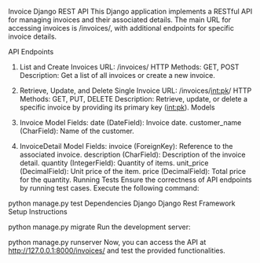 
Invoice Django REST API
This Django application implements a RESTful API for managing invoices and their associated details. The main URL for accessing invoices is /invoices/, with additional endpoints for specific invoice details.

API Endpoints
1. List and Create Invoices
URL: /invoices/
HTTP Methods: GET, POST
Description: Get a list of all invoices or create a new invoice.

2. Retrieve, Update, and Delete Single Invoice
URL: /invoices/<int:pk>/
HTTP Methods: GET, PUT, DELETE
Description: Retrieve, update, or delete a specific invoice by providing its primary key (<int:pk>).
Models
1. Invoice Model
Fields:
date (DateField): Invoice date.
customer_name (CharField): Name of the customer.
2. InvoiceDetail Model
Fields:
invoice (ForeignKey): Reference to the associated invoice.
description (CharField): Description of the invoice detail.
quantity (IntegerField): Quantity of items.
unit_price (DecimalField): Unit price of the item.
price (DecimalField): Total price for the quantity.
Running Tests
Ensure the correctness of API endpoints by running test cases. Execute the following command:

python manage.py test
Dependencies
Django
Django Rest Framework
Setup Instructions


python manage.py migrate
Run the development server:

python manage.py runserver
Now, you can access the API at http://127.0.0.1:8000/invoices/ and test the provided functionalities.

